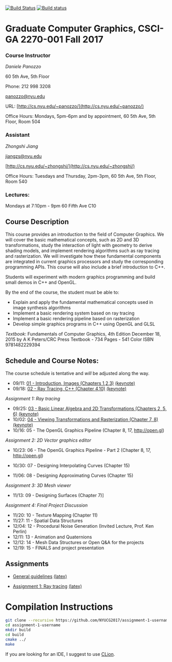 [![Build Status](https://travis-ci.org/danielepanozzo/cg.svg?branch=master)](https://travis-ci.org/danielepanozzo/cg)
[![Build status](https://ci.appveyor.com/api/projects/status/3b1dti4xig8i3c4a?svg=true)](https://ci.appveyor.com/project/danielepanozzo/cg)

# Graduate Computer Graphics, CSCI-GA 2270-001 Fall 2017

### Course Instructor
*Daniele Panozzo*

60 5th Ave, 5th Floor

Phone: 212 998 3208

[panozzo@nyu.edu](mailto:panozzo@nyu.edu)

URL: [http://cs.nyu.edu/~panozzo/](http://cs.nyu.edu/~panozzo/)

Office Hours: Mondays, 5pm-6pm and by appointment, 60 5th Ave, 5th Floor, Room 504

### Assistant
*Zhongshi Jiang*

[jiangzs@nyu.edu](mailto:jiangzs@nyu.edu)

[http://cs.nyu.edu/~zhongshi/](http://cs.nyu.edu/~zhongshi/)

Office Hours: Tuesdays and Thursday, 2pm-3pm, 60 5th Ave, 5th Floor, Room 540

### Lectures:
Mondays at 7:10pm - 9pm
60 Fifth Ave C10

## Course Description

This course provides an introduction to the field of Computer Graphics. We will cover the basic mathematical concepts, such as 2D and 3D transformations, study the interaction of light with geometry to derive  shading models, and implement rendering algorithms such as ray tracing and rasterization. We will investigate how these fundamental components are integrated in current graphics processors and study the corresponding programming APIs. This course will also include a brief introduction to C++.

Students will experiment with modern graphics programming and build small demos in C++ and OpenGL.

By the end of the course, the student must be able to:

* Explain and apply the fundamental mathematical concepts used in  image synthesis algorithms
* Implement a basic rendering system based on ray tracing
* Implement a basic rendering pipeline based on rasterization
* Develop simple graphics programs in C++ using OpenGL and GLSL

*Textbook*:
Fundamentals of Computer Graphics, 4th Edition
December 18, 2015 by A K Peters/CRC Press
Textbook - 734 Pages - 541 Color
ISBN 9781482229394

## Schedule and Course Notes:

The course schedule is tentative and *will* be adjusted along the way.

* 09/11: [01 - Introduction, Images  (Chapters 1,2,3)](http://cs.nyu.edu/~panozzo/cg17/Slides/01%20-%20Introduction,%20Images.pdf) [(keynote)](http://cs.nyu.edu/~panozzo/cg17/Slides/01%20-%20Introduction,%20Images.key.zip)
* 09/18: [02 - Ray Tracing, C++ (Chapter 4,10)](http://cs.nyu.edu/~panozzo/cg17/Slides/02%20-%20Ray%20Tracing,%20C++.pdf) [(keynote)](http://cs.nyu.edu/~panozzo/cg17/Slides/02%20-%20Ray%20Tracing,%20C++.key.pdf)

*Assignment 1: Ray tracing*

* 09/25: [03 - Basic Linear Algebra and 2D Transformations (Chapters 2, 5, 6)](http://cs.nyu.edu/~panozzo/cg17/Slides/03%20-%20Basic%20Linear%20Algebra%20and%202D%20Transformations.pdf) [(keynote)](http://cs.nyu.edu/~panozzo/cg17/Slides/03%20-%20Basic%20Linear%20Algebra%20and%202D%20Transformations.key.zip)
* 10/02: [04 - Viewing Transformations and Rasterization (Chapter 7, 8)](http://cs.nyu.edu/~panozzo/cg17/Slides/04%20-%20Viewing%20Transformations,%20Rasterization.pdf)[(keynote)](http://cs.nyu.edu/~panozzo/cg17/Slides/04%20-%20Viewing%20Transformations,%20Rasterization.key.zip)
* 10/16: 05 - The OpenGL Graphics Pipeline (Chapter 8, 17, http://open.gl)

*Assignment 2: 2D Vector graphics editor*

* 10/23: 06 - The OpenGL Graphics Pipeline - Part 2 (Chapter 8, 17, http://open.gl)

* 10/30: 07 - Designing Interpolating Curves (Chapter 15)
* 11/06: 08 - Designing Approximating Curves (Chapter 15)

*Assignment 3: 3D Mesh viewer*

* 11/13: 09 - Designing Surfaces (Chapter 7)]

*Assignment 4: Final Project Discussion*

* 11/20: 10 - Texture Mapping (Chapter 11)
* 11/27: 11 - Spatial Data Structures
* 12/04: 12 - Procedural Noise Generation (Invited Lecture, Prof. Ken Perlin)
* 12/11: 13 - Animation and Quaternions
* 12/12: 14 - Mesh Data Structures or Open Q&A for the projects
* 12/19: 15 - FINALS and project presentation

## Assignments

* [General guidelines](http://cs.nyu.edu/~panozzo/cg17/Assignments/0%20-%20General%20Rules.pdf) [(latex)](http://cs.nyu.edu/~panozzo/cg17/Assignments/0%20-%20General%20Rules.zip)

* [Assignment 1: Ray tracing](Assignment_1/requirements/Assignment-1_Ray_Tracing.pdf) [(latex)](Assignment_1/requirements/Assignment-1_Ray_Tracing.tex)

<!-- * [Assignment 2: 2D Drawing App](http://cs.nyu.edu/~panozzo/cg/ex2.pdf)

* [Assignment 3: 3D Scene Editor](http://cs.nyu.edu/~panozzo/cg/ex3.pdf)

* [Assignment 4: Final Project](http://cs.nyu.edu/~panozzo/cg/ex4.pdf) -->

# Compilation Instructions

```bash
git clone --recursive https://github.com/NYUCG2017/assignment-1-username
cd assignment-1-username
mkdir build
cd build
cmake ../
make
```

If you are looking for an IDE, I suggest to use [CLion](https://www.jetbrains.com/clion/).
